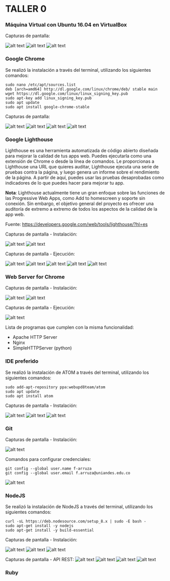 # TALLER 0

### Máquina Virtual con Ubuntu 16.04 en VirtualBox
Capturas de pantalla:

![alt text](vm01.png)
![alt text](vm02.png)
![alt text](vm03.png)

### Google Chrome
Se realizó la instalación a través del terminal, utilizando los siguientes comandos:
```
sudo nano /etc/apt/sources.list
deb [arch=amd64] http://dl.google.com/linux/chrome/deb/ stable main
wget https://dl.google.com/linux/linux_signing_key.pub
sudo apt-key add linux_signing_key.pub
sudo apt update
sudo apt install google-chrome-stable
```
Capturas de pantalla:

![alt text](chrome01.png)
![alt text](chrome02.png)
![alt text](chrome03.png)
![alt text](chrome04.png)

### Google Lighthouse
Lighthouse es una herramienta automatizada de código abierto diseñada para mejorar la calidad de tus apps web. Puedes ejecutarla como una extensión de Chrome o desde la línea de comandos. Le proporcionas a Lighthouse una URL que quieres auditar, Lighthouse ejecuta una serie de pruebas contra la página, y luego genera un informe sobre el rendimiento de la página. A partir de aquí, puedes usar las pruebas desaprobadas como indicadores de lo que puedes hacer para mejorar tu app.

__Nota__: Lighthouse actualmente tiene un gran enfoque sobre las funciones de las Progressive Web Apps, como Add to homescreen y soporte sin conexión. Sin embargo, el objetivo general del proyecto es ofrecer una auditoría de extremo a extremo de todos los aspectos de la calidad de la app web.

Fuente: https://developers.google.com/web/tools/lighthouse/?hl=es

Capturas de pantalla - Instalación:

![alt text](lighthouse01.png)
![alt text](lighthouse02.png)

Capturas de pantalla - Ejecución:

![alt text](lighthouse_test01.png)
![alt text](lighthouse_test02.png)
![alt text](lighthouse_test03.png)
![alt text](lighthouse_test04.png)
![alt text](lighthouse_test05.png)

### Web Server for Chrome
Capturas de pantalla - Instalación:

![alt text](webserver_chrome01.png)
![alt text](webserver_chrome02.png)

Capturas de pantalla - Ejecución:

![alt text](webserver_chrome03.png)

Lista de programas que cumplen con la misma funcionalidad:
 - Apache HTTP Server
 - Nginx
 - SimpleHTTPServer (python)

### IDE preferido
Se realizó la instalación de ATOM a través del terminal, utilizando los siguientes comandos:
```
sudo add-apt-repository ppa:webupd8team/atom
sudo apt update
sudo apt install atom
```

Capturas de pantalla - Instalación:

![alt text](atom01.png)
![alt text](atom02.png)
![alt text](atom03.png)

### Git
Capturas de pantalla - Instalación:

![alt text](git01.png)

Comandos para configurar credenciales:
```
git config --global user.name f-arruza
git config --global user.email f.arruza@uniandes.edu.co
```
![alt text](git02.png)

### NodeJS
Se realizó la instalación de NodeJS a través del terminal, utilizando los siguientes comandos:
```
curl -sL https://deb.nodesource.com/setup_8.x | sudo -E bash -
sudo apt-get install -y nodejs
sudo apt-get install -y build-essential
```

Capturas de pantalla - Instalación:

![alt text](nodejs01.png)
![alt text](nodejs02.png)
![alt text](nodejs03.png)

Capturas de pantalla - API REST:
![alt text](api_rest01.png)
![alt text](api_rest02.png)
![alt text](api_rest03.png)
![alt text](api_rest04.png)

### Ruby
